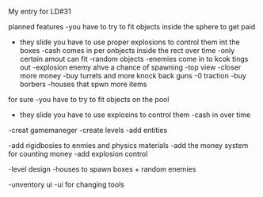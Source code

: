 My entry for LD#31

planned features
-you have to try to fit objects inside the sphere to get paid
- they slide you have to use proper explosions to control them int the boxes
-cash comes in per onbjects inside the rect over time
-only certain amout can fit
-random objects
-enemies come in to kcok tings out
-explosion enemy ahve a chance of spawning
-top view
-closer more money
-buy turrets and more knock back guns
-0 traction
-buy borbers
-houses that spwn more items

for sure
-you have to try to fit objects on the pool
- they slide you have to use explosins to control them
-cash in over time

-creat gamemaneger
-create levels
-add entities

-add rigidbosies to enmies and physics materials
-add the money system for counting money
-add explosion control

-level design
-houses to spawn boxes + random enemies


-unventory ui
-ui for changing tools


